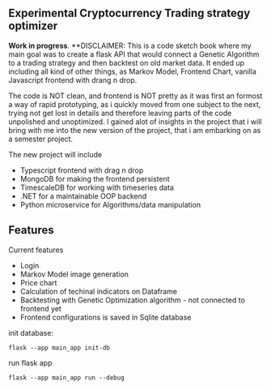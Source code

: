 ## Experimental Cryptocurrency Trading strategy optimizer

**Work in progress**. 
**DISCLAIMER: This is a code sketch book where my main goal was to create a flask API that would connect a Genetic Algorithm to a trading strategy and then backtest on old market data.
It ended up including all kind of other things, as Markov Model, Frontend Chart, vanilla Javascript frontend with drang n drop.

The code is NOT clean, and frontend is NOT pretty as it was first an formost a way of rapid prototyping, as i quickly moved from one subject to the next, trying not get lost in details and therefore leaving parts of the code unpolished and unoptimized. 
I gained alot of insights in the project that i will bring with me into the new version of the project, that i am embarking on as a semester project.

The new project will include

- Typescript frontend with drag n drop
- MongoDB for making the frontend persistent
- TimescaleDB for working with timeseries data
- .NET for a maintainable OOP backend
- Python microservice for Algorithms/data manipulation

## Features
Current features
- Login
- Markov Model image generation
- Price chart
- Calculation of techinal indicators on Dataframe
- Backtesting with Genetic Optimization algorithm - not connected to frontend yet
- Frontend configurations is saved in Sqlite database

init database:

```
flask --app main_app init-db
```

run flask app

```
flask --app main_app run --debug

```



